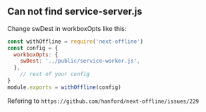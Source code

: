 ## Can not find service-server.js

Change swDest in workboxOpts like this:

```js
const withOffline = require('next-offline')
const config = {
  workboxOpts: {
    swDest: '../public/service-worker.js',
  },
	// rest of your config
}
module.exports = withOffline(config)
```

Refering to `https://github.com/hanford/next-offline/issues/229`
